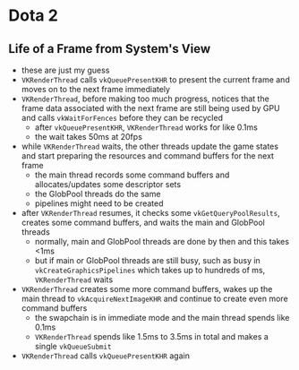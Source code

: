 Dota 2
======

## Life of a Frame from System's View

- these are just my guess
- `VKRenderThread` calls `vkQueuePresentKHR` to present the current frame and
  moves on to the next frame immediately
- `VKRenderThread`, before making too much progress, notices that the frame
  data associated with the next frame are still being used by GPU and calls
  `vkWaitForFences` before they can be recycled
  - after `vkQueuePresentKHR`, `VKRenderThread` works for like 0.1ms
  - the wait takes 50ms at 20fps
- while `VKRenderThread` waits, the other threads update the game states and
  start preparing the resources and command buffers for the next frame
  - the main thread records some command buffers and allocates/updates some
    descriptor sets
  - the GlobPool threads do the same
  - pipelines might need to be created
- after `VKRenderThread` resumes, it checks some `vkGetQueryPoolResults`,
  creates some command buffers, and waits the main and GlobPool threads
  - normally, main and GlobPool threads are done by then and this takes <1ms
  - but if main or GlobPool threads are still busy, such as busy in
    `vkCreateGraphicsPipelines` which takes up to hundreds of ms,
    `VKRenderThread` waits
- `VKRenderThread` creates some more command buffers, wakes up the main thread
  to `vkAcquireNextImageKHR` and continue to create even more command buffers
  - the swapchain is in immediate mode and the main thread spends like 0.1ms
  - `VKRenderThread` spends like 1.5ms to 3.5ms in total and makes a single
    `vkQueueSubmit`
- `VKRenderThread` calls `vkQueuePresentKHR` again

